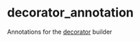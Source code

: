 # decorator_annotation

Annotations for the [decorator](https://github.com/ReliableCauliflower/decorator) builder
